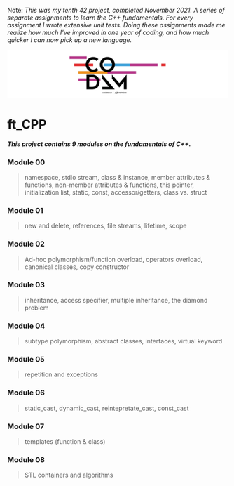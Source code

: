 Note: _This was my tenth 42 project, completed November 2021. A series of separate assignments to learn the C++ fundamentals. For every assignment I wrote extensive unit tests. Doing these assignments made me realize how much I've improved in one year of coding, and how much quicker I can now pick up a new language._

[![Logo](https://github.com/qingqingqingli/readme_images/blob/master/codam_logo_1.png)](https://github.com/elbaradi/ft_CPP)

# ft_CPP
***This project contains 9 modules on the fundamentals of C++.***

### Module 00

> namespace, stdio stream, class & instance, member attributes & functions, non-member attributes & functions, this pointer, initialization list, static, const, accessor/getters, class vs. struct

### Module 01

> new and delete, references, file streams, lifetime, scope

### Module 02

> Ad-hoc polymorphism/function overload, operators overload, canonical classes, copy constructor

### Module 03

> inheritance, access specifier, multiple inheritance, the diamond problem

### Module 04

> subtype polymorphism, abstract classes, interfaces, virtual keyword

### Module 05

> repetition and exceptions

### Module 06

> static_cast, dynamic_cast, reintepretate_cast, const_cast

### Module 07

> templates (function & class)

### Module 08

> STL containers and algorithms